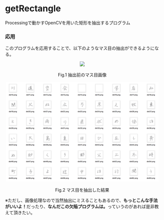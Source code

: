 # getRectangle
Processingで動かすOpenCVを用いた矩形を抽出するプログラム

### 応用
このプログラムを応用することで、以下のようなマス目の抽出ができるようになる。

<div align="CENTER">
<img src="https://github.com/nshhhin/Images/blob/master/getRect_demo.png" width="500px" height=auto>
<p>Fig.1 抽出前のマス目画像</p>
<img src="https://github.com/nshhhin/Images/blob/master/getRect_demo2.png" width="500px" height=auto>
<p>Fig.2 マス目を抽出した結果</p>
</div>

※ただし、画像処理なので当然抽出にミスることもあるので、<b>もっとこんな手法がいいよ！</b>だったり、<b>なんだこの欠陥プログラムは。</b>っていうのがあれば是非教えて頂きたい。
